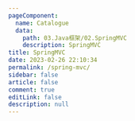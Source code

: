 ```yaml
---
pageComponent:
  name: Catalogue
  data: 
    path: 03.Java框架/02.SpringMVC
    description: SpringMVC
title: SpringMVC
date: 2023-02-26 22:10:34
permalink: /spring-mvc/
sidebar: false
article: false
comment: true
editLink: false
description: null
---
```

